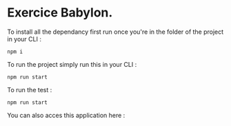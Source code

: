 # Exercice Babylon.

To install all the dependancy first run once you're in the folder of the project in your CLI : 

```
npm i
```
To run the project simply run this in your CLI :

```
npm run start
```

To run the test :

```
npm run start
```

You can also acces this application here : 

